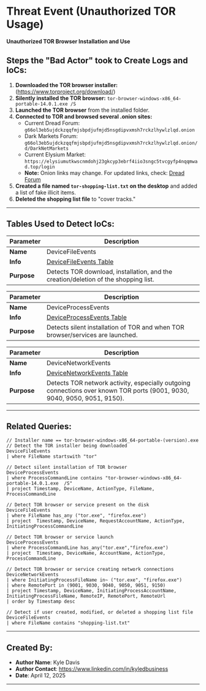 # Threat Event (Unauthorized TOR Usage)
**Unauthorized TOR Browser Installation and Use**

## Steps the "Bad Actor" took to Create Logs and IoCs:
1. **Downloaded the TOR browser installer:** (https://www.torproject.org/download/)
2. **Silently installed the TOR browser:**
   ```tor-browser-windows-x86_64-portable-14.0.1.exe /S```
3. **Launched the TOR browser** from the installed folder.
4. **Connected to TOR and browsed several .onion sites:**
   - Current Dread Forum: `g66ol3eb5ujdckzqqfmjsbpdjufmjd5nsgdipvxmsh7rckzlhywlzlqd.onion`
   - Dark Markets Forum: `g66ol3eb5ujdckzqqfmjsbpdjufmjd5nsgdipvxmsh7rckzlhywlzlqd.onion/d/DarkNetMarkets`
   - Current Elysium Market: `https://elysiumutkwscnmdohj23gkcyp3ebrf4iio3sngc5tvcgyfp4nqqmwad.top/login`
   - **Note:** Onion links may change. For updated links, check: [Dread Forum](https://dread-forum.com/)
5. **Created a file named `tor-shopping-list.txt` on the desktop** and added a list of fake illicit items.
6. **Deleted the shopping list file** to "cover tracks."

---

## Tables Used to Detect IoCs:
| **Parameter**       | **Description**                                                              |
|---------------------|------------------------------------------------------------------------------|
| **Name**| DeviceFileEvents|
| **Info**|[DeviceFileEvents Table](https://learn.microsoft.com/en-us/defender-xdr/advanced-hunting-deviceinfo-table)|
| **Purpose**| Detects TOR download, installation, and the creation/deletion of the shopping list. |

| **Parameter**       | **Description**                                                              |
|---------------------|------------------------------------------------------------------------------|
| **Name**| DeviceProcessEvents|
| **Info**|[DeviceProcessEvents Table](https://learn.microsoft.com/en-us/defender-xdr/advanced-hunting-deviceinfo-table)|
| **Purpose**| Detects silent installation of TOR and when TOR browser/services are launched.|

| **Parameter**       | **Description**                                                              |
|---------------------|------------------------------------------------------------------------------|
| **Name**| DeviceNetworkEvents|
| **Info**|[DeviceNetworkEvents Table](https://learn.microsoft.com/en-us/defender-xdr/advanced-hunting-devicenetworkevents-table)|
| **Purpose**| Detects TOR network activity, especially outgoing connections over known TOR ports (9001, 9030, 9040, 9050, 9051, 9150).|

---

## Related Queries:
```kql
// Installer name == tor-browser-windows-x86_64-portable-(version).exe
// Detect the TOR installer being downloaded
DeviceFileEvents
| where FileName startswith "tor"

// Detect silent installation of TOR browser
DeviceProcessEvents
| where ProcessCommandLine contains "tor-browser-windows-x86_64-portable-14.0.1.exe  /S"
| project Timestamp, DeviceName, ActionType, FileName, ProcessCommandLine

// Detect TOR browser or service present on the disk
DeviceFileEvents
| where FileName has_any ("tor.exe", "firefox.exe")
| project  Timestamp, DeviceName, RequestAccountName, ActionType, InitiatingProcessCommandLine

// Detect TOR browser or service launch
DeviceProcessEvents
| where ProcessCommandLine has_any("tor.exe","firefox.exe")
| project  Timestamp, DeviceName, AccountName, ActionType, ProcessCommandLine

// Detect TOR browser or service creating network connections
DeviceNetworkEvents
| where InitiatingProcessFileName in~ ("tor.exe", "firefox.exe")
| where RemotePort in (9001, 9030, 9040, 9050, 9051, 9150)
| project Timestamp, DeviceName, InitiatingProcessAccountName, InitiatingProcessFileName, RemoteIP, RemotePort, RemoteUrl
| order by Timestamp desc

// Detect if user created, modified, or deleted a shopping list file
DeviceFileEvents
| where FileName contains "shopping-list.txt"
```

---

## Created By:
- **Author Name**: Kyle Davis
- **Author Contact**: https://www.linkedin.com/in/kyledbusiness
- **Date**: April 12, 2025

---
